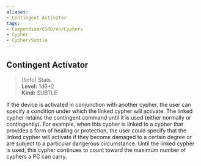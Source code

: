 ```yaml
---
aliases:
- Contingent Activator
tags:
- Compendium/CSRD/en/Cyphers
- Cypher
- Cypher/Subtle
---
```


  
## Contingent Activator  
>[!info] Stats  
> **Level:** 1d6+2  
> **Kind:** SUBTLE
  
If the device is activated in conjunction with another cypher, the user can specify a condition under which the linked cypher will activate. The linked cypher retains the contingent command until it is used (either normally or contingently). For example, when this cypher is linked to a cypher that provides a form of healing or protection, the user could specify that the linked cypher will activate if they become damaged to a certain degree or are subject to a particular dangerous circumstance. Until the linked cypher is used, this cypher continues to count toward the maximum number of cyphers a PC can carry.